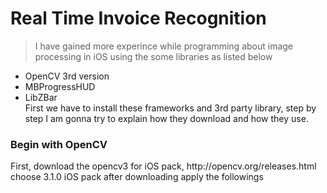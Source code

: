 # Real Time Invoice Recognition

>I have gained more experince while programming about image processing in iOS using the some libraries as listed below
- OpenCV 3rd version
- MBProgressHUD
- LibZBar
<br/>First we have to install these frameworks and 3rd party library, step by step I am gonna try to explain how they download and how they use. 
<h3>Begin with OpenCV</h3>
First, download the opencv3 for iOS pack, http://opencv.org/releases.html choose 3.1.0 iOS pack after downloading apply the followings
